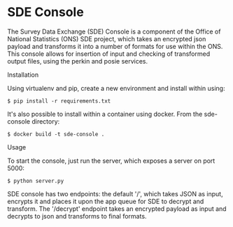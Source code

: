 # SDE Console

The Survey Data Exchange (SDE) Console is a component of the Office of National Statistics (ONS) SDE project, which takes an encrypted json payload and transforms it into a number of formats for use within the ONS. This console allows for insertion of input and checking of transformed output files, using the perkin and posie services.

Installation

Using virtualenv and pip, create a new environment and install within using:

	$ pip install -r requirements.txt

It's also possible to install within a container using docker. From the sde-console directory:

	$ docker build -t sde-console .

Usage

To start the console, just run the server, which exposes a server on port 5000:

	$ python server.py

SDE console has two endpoints: the default '/', which takes JSON as input, encrypts it and places it upon the app queue for SDE to decrypt and transform. The '/decrypt' endpoint takes an encrypted payload as input and decrypts to json and transforms to final formats.